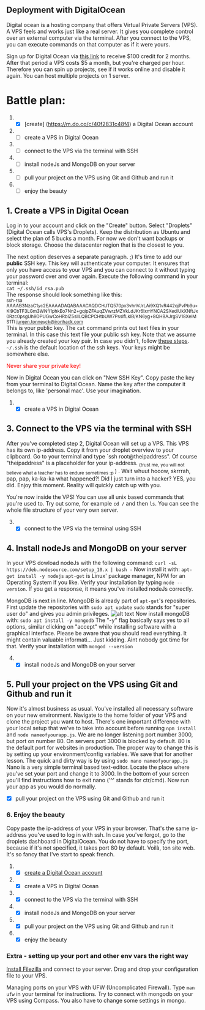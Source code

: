 ## Deployment with DigitalOcean

Digital ocean is a hosting company that offers Virtual Private Servers (VPS). A VPS feels and works just like a real server. It gives you complete control over an external computer via the terminal. After you connect to the VPS, you can execute commands on that computer as if it were yours. 

Sign up for Digital Ocean via [this link](https://m.do.co/c/40f2831c48f4) to receive $100 credit for 2 months. After that period a VPS costs $5 a month, but you're charged per hour. Therefore you can spin up projects, see if it works online and disable it again. You can host multiple projects on 1 server.

# Battle plan:
1. - [x] [create] (https://m.do.co/c/40f2831c48f4) a Digital Ocean account
2. - [ ] create a VPS in Digital Ocean
3. - [ ] connect to the VPS via the terminal with SSH
4. - [ ] install nodeJs and MongoDB on your server
5. - [ ] pull your project on the VPS using Git and Github and run it
6. - [ ] enjoy the beauty

## 1. Create a VPS in Digital Ocean

Log in to your account and click on the "Create" button. Select "Droplets" (Digital Ocean calls VPS's Droplets). Keep the distribution as Ubuntu and select the plan of 5 bucks a month. For now we don't want backups or block storage. Choose the datacenter region that is the closest to you. 

The next option deserves a separate paragraph. ;) It's time to add our **public** SSH key. This key will authenticate your computer. It ensures that only you have access to your VPS and you can connect to it without typing your password over and over again. Execute the following command in your terminal: <br>
```cat ~/.ssh/id_rsa.pub```<br>
The response should look something like this: <br>
<sub> 
ssh-rsa AAAAB3NzaC1yc2EAAAADAQABAAACAQDCHJTQ570px3vhnVJrLAi9XQ1vR442ojPvPb9u+Ki9CbTF3LGm3WNfi1phkEo7Nn2+gqipZFAuqZVwrzMZVkLdJKr6IxmYNCA2SXedlUkXNftJx0Rzc0psgUh9DPUGwCoHRblZ5sIILQBCPCHtbUW7PssIfLklB/KN6yg+8QHBAJrgSV18XelMS1TI jurgen.tonneyck@ironhack.com
</sub><br>
This is your public key. The `cat` command prints out text files in your terminal. In this case this text file your public ssh key. Note that we assume you already created your key pair. In case you didn't, follow [these steps](https://www.digitalocean.com/docs/droplets/how-to/add-ssh-keys/create-with-openssh/). `~/.ssh` is the default location of the ssh keys. Your keys might be somewhere else. 

<span style="color:red">Never share your private key!</span>

Now in Digital Ocean you can click on "New SSH Key". Copy paste the key from your terminal to Digital Ocean. Name the key after the computer it belongs to, like 'personal mac'. Use your imagination.

1. - [x] create a VPS in Digital Ocean

## 3. Connect to the VPS via the terminal with SSH

After you've completed step 2, Digital Ocean will set up a VPS. This VPS has its own ip-address. Copy it from your droplet overview to your clipboard. Go to your terminal and type `ssh root@theipaddress". Of course "theipaddress" is a placeholder for your ip-address. <sub>(trust me, you will not believe what a teacher has to endure sometimes :p </sub>) . Wait whuut hooow, skrrrah, pap, pap, ka-ka-ka what happened?! Did I just turn into a hacker? YES, you did. Enjoy this moment. Reality will quickly catch up with you.

You're now inside the VPS! You can use all unix based commands that you're used to. Try out some, for example `cd /` and then `ls`. You can see the whole file structure of your very own server.

3. - [x] connect to the VPS via the terminal using SSH

## 4. Install nodeJs and MongoDB on your server

In your VPS dowload nodeJs with the following command: 
```curl -sL https://deb.nodesource.com/setup_10.x | bash -```
Now install it with: 
```apt-get install -y nodejs``` 
`apt-get` is Linux' package manager, NPM for an Operating System if you like. Verify your installation by typing `node --version`. If you get a response, it means you've installed nodeJs correctly.

MongoDB is next in line. MongoDB is already part of `apt-get`'s repositories. First update the repositories with 
```sudo apt update``` 
`sudo` stands for "super user do" and gives you admin privileges. 
![alt text](./sandwich.png)
Now install mongoDB with:
```sudo apt install -y mongodb```
The "-y" flag basically says yes to all options, similar clicking on "accept" while installing software with a graphical interface. Please be aware that you should read everything. It might contain valuable informati... Just kidding. Aint nobody got time for that. Verify your installation with `mongod --version`

4. - [x] install nodeJs and MongoDB on your server

## 5. Pull your project on the VPS using Git and Github and run it

Now it's almost business as usual. You've installed all necessary software on your new environment. Navigate to the home folder of your VPS and clone the project you want to host. There's one important difference with your local setup that we've to take into account before running `npm install` and `node nameofyourapp.js`. We are no longer listening port number 3000, but port on number 80. On servers port 3000 is blocked by default. 80 is the default port for websites in production. The proper way to change this is by setting up your environment/config variables. We save that for another lesson. The quick and dirty way is by using 
`sudo nano nameofyourapp.js`
Nano is a very simple terminal based text-editor. Locate the place where you've set your port and change it to 3000. In the bottom of your screen you'll find instructions how to exit nano ('^' stands for ctr/cmd). Now run your app as you would do normally.

- [x] pull your project on the VPS using Git and Github and run it

### 6. Enjoy the beauty
Copy paste the ip-address of your VPS in your browser. That's the same ip-address you've used to log in with ssh. In case you've forgot, go to the droplets dashboard in DigitalOcean. You do not have to specify the port, because if it's not specified, it takes port 80 by default. Voilà, ton site web. It's so fancy that I've start to speak french.  

1. - [x] [create a Digital Ocean account](https://m.do.co/c/40f2831c48f4)
2. - [x] create a VPS in Digital Ocean
3. - [x] connect to the VPS via the terminal with SSH
4. - [x] install nodeJs and MongoDB on your server
5. - [x] pull your project on the VPS using Git and Github and run it
6. - [x] enjoy the beauty
  
### Extra - setting up your port and other env vars the right way

[Install Filezilla](https://filezilla-project.org/) and connect to your server. Drag and drop your configuration file to your VPS.

Managing ports on your VPS with UFW (Uncomplicated Firewall). Type `man ufw` in your terminal for instructions. Try to connect with mongodb on your VPS using Compass. You also have to change some settings in mongo.